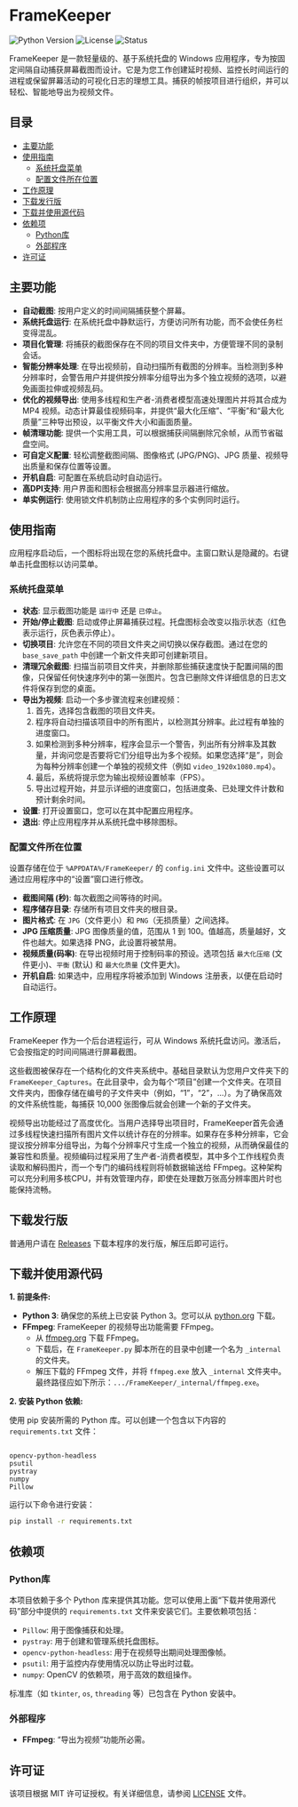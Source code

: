 # FrameKeeper

![Python Version](https://img.shields.io/badge/python-3.x-blue.svg)
![License](https://img.shields.io/badge/license-MIT-green.svg)
![Status](https://img.shields.io/badge/status-active-brightgreen.svg)

FrameKeeper 是一款轻量级的、基于系统托盘的 Windows 应用程序，专为按固定间隔自动捕获屏幕截图而设计。它是为您工作创建延时视频、监控长时间运行的进程或保留屏幕活动的可视化日志的理想工具。捕获的帧按项目进行组织，并可以轻松、智能地导出为视频文件。

## 目录

- [主要功能](#主要功能)
- [使用指南](#使用指南)
  - [系统托盘菜单](#系统托盘菜单)
  - [配置文件所在位置](#配置文件所在位置)
- [工作原理](#工作原理)
- [下载发行版](#下载发行版)
- [下载并使用源代码](#下载并使用源代码)
- [依赖项](#依赖项)
  - [Python库](#python库)
  - [外部程序](#外部程序)
- [许可证](#许可证)

## 主要功能

-   **自动截图**: 按用户定义的时间间隔捕获整个屏幕。
-   **系统托盘运行**: 在系统托盘中静默运行，方便访问所有功能，而不会使任务栏变得混乱。
-   **项目化管理**: 将捕获的截图保存在不同的项目文件夹中，方便管理不同的录制会话。
-   **智能分辨率处理**: 在导出视频前，自动扫描所有截图的分辨率。当检测到多种分辨率时，会警告用户并提供按分辨率分组导出为多个独立视频的选项，以避免画面拉伸或视频乱码。
-   **优化的视频导出**: 使用多线程和生产者-消费者模型高速处理图片并将其合成为 MP4 视频。动态计算最佳视频码率，并提供“最大化压缩”、“平衡”和“最大化质量”三种导出预设，以平衡文件大小和画面质量。
-   **帧清理功能**: 提供一个实用工具，可以根据捕获间隔删除冗余帧，从而节省磁盘空间。
-   **可自定义配置**: 轻松调整截图间隔、图像格式 (JPG/PNG)、JPG 质量、视频导出质量和保存位置等设置。
-   **开机自启**: 可配置在系统启动时自动运行。
-   **高DPI支持**: 用户界面和图标会根据高分辨率显示器进行缩放。
-   **单实例运行**: 使用锁文件机制防止应用程序的多个实例同时运行。

## 使用指南

应用程序启动后，一个图标将出现在您的系统托盘中。主窗口默认是隐藏的。右键单击托盘图标以访问菜单。

### 系统托盘菜单

- **状态**: 显示截图功能是 `运行中` 还是 `已停止`。
- **开始/停止截图**: 启动或停止屏幕捕获过程。托盘图标会改变以指示状态（红色表示运行，灰色表示停止）。
- **切换项目**: 允许您在不同的项目文件夹之间切换以保存截图。通过在您的 `base_save_path` 中创建一个新文件夹即可创建新项目。
- **清理冗余截图**: 扫描当前项目文件夹，并删除那些捕获速度快于配置间隔的图像，只保留任何快速序列中的第一张图片。包含已删除文件详细信息的日志文件将保存到您的桌面。
- **导出为视频**: 启动一个多步骤流程来创建视频：
    1.  首先，选择包含截图的项目文件夹。
    2.  程序将自动扫描该项目中的所有图片，以检测其分辨率。此过程有单独的进度窗口。
    3.  如果检测到多种分辨率，程序会显示一个警告，列出所有分辨率及其数量，并询问您是否要将它们分组导出为多个视频。如果您选择“是”，则会为每种分辨率创建一个单独的视频文件（例如 `video_1920x1080.mp4`）。
    4.  最后，系统将提示您为输出视频设置帧率（FPS）。
    5.  导出过程开始，并显示详细的进度窗口，包括进度条、已处理文件计数和预计剩余时间。
- **设置**: 打开设置窗口，您可以在其中配置应用程序。
- **退出**: 停止应用程序并从系统托盘中移除图标。

### 配置文件所在位置

设置存储在位于 `%APPDATA%/FrameKeeper/` 的 `config.ini` 文件中。这些设置可以通过应用程序中的“设置”窗口进行修改。

- **截图间隔 (秒)**: 每次截图之间等待的时间。
- **程序储存目录**: 存储所有项目文件夹的根目录。
- **图片格式**: 在 `JPG`（文件更小）和 `PNG`（无损质量）之间选择。
- **JPG 压缩质量**: JPG 图像质量的值，范围从 1 到 100。值越高，质量越好，文件也越大。如果选择 PNG，此设置将被禁用。
- **视频质量(码率)**: 在导出视频时用于控制码率的预设。选项包括 `最大化压缩` (文件更小)、`平衡` (默认) 和 `最大化质量` (文件更大)。
- **开机自启**: 如果选中，应用程序将被添加到 Windows 注册表，以便在启动时自动运行。

## 工作原理

FrameKeeper 作为一个后台进程运行，可从 Windows 系统托盘访问。激活后，它会按指定的时间间隔进行屏幕截图。

这些截图被保存在一个结构化的文件夹系统中。基础目录默认为您用户文件夹下的 `FrameKeeper_Captures`。在此目录中，会为每个“项目”创建一个文件夹。在项目文件夹内，图像存储在编号的子文件夹中（例如，“1”，“2”，...）。为了确保高效的文件系统性能，每捕获 10,000 张图像后就会创建一个新的子文件夹。

视频导出功能经过了高度优化。当用户选择导出项目时，FrameKeeper首先会通过多线程快速扫描所有图片文件以统计存在的分辨率。如果存在多种分辨率，它会提议按分辨率分组导出，为每个分辨率尺寸生成一个独立的视频，从而确保最佳的兼容性和质量。视频编码过程采用了生产者-消费者模型，其中多个工作线程负责读取和解码图片，而一个专门的编码线程则将帧数据输送给 FFmpeg。这种架构可以充分利用多核CPU，并有效管理内存，即使在处理数万张高分辨率图片时也能保持流畅。

## 下载发行版
普通用户请在 [Releases](https://github.com/huonanwholovecomputer/FrameKeeper/releases) 下载本程序的发行版，解压后即可运行。

## 下载并使用源代码

**1. 前提条件:**

-   **Python 3**: 确保您的系统上已安装 Python 3。您可以从 [python.org](https://www.python.org/) 下载。
-   **FFmpeg**: FrameKeeper 的视频导出功能需要 FFmpeg。
    -   从 [ffmpeg.org](https://ffmpeg.org/download.html) 下载 FFmpeg。
    -   下载后，在 `FrameKeeper.py` 脚本所在的目录中创建一个名为 `_internal` 的文件夹。
    -   解压下载的 FFmpeg 文件，并将 `ffmpeg.exe` 放入 `_internal` 文件夹中。最终路径应如下所示：`.../FrameKeeper/_internal/ffmpeg.exe`。

**2. 安装 Python 依赖:**

使用 pip 安装所需的 Python 库。可以创建一个包含以下内容的 `requirements.txt` 文件：

```

opencv-python-headless
psutil
pystray
numpy
Pillow

````

运行以下命令进行安装：

```bash
pip install -r requirements.txt
````

## 依赖项

### Python库

本项目依赖于多个 Python 库来提供其功能。您可以使用上面“下载并使用源代码”部分中提供的 `requirements.txt` 文件来安装它们。主要依赖项包括：

  - `Pillow`: 用于图像捕获和处理。
  - `pystray`: 用于创建和管理系统托盘图标。
  - `opencv-python-headless`: 用于在视频导出期间处理图像帧。
  - `psutil`: 用于监控内存使用情况以防止导出时过载。
  - `numpy`: OpenCV 的依赖项，用于高效的数组操作。

标准库（如 `tkinter`, `os`, `threading` 等）已包含在 Python 安装中。

### 外部程序

  - **FFmpeg**: “导出为视频”功能所必需。

## 许可证

该项目根据 MIT 许可证授权。有关详细信息，请参阅 [LICENSE](https://github.com/huonanwholovecomputer/FrameKeeper/blob/main/LICENSE) 文件。
